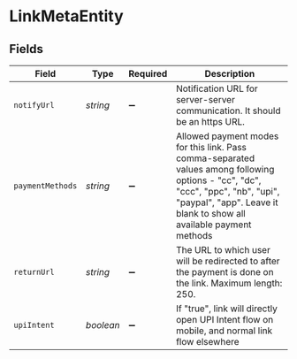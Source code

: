 # LinkMetaEntity


## Fields

| Field                                                                                                                                                                                                   | Type                                                                                                                                                                                                    | Required                                                                                                                                                                                                | Description                                                                                                                                                                                             |
| ------------------------------------------------------------------------------------------------------------------------------------------------------------------------------------------------------- | ------------------------------------------------------------------------------------------------------------------------------------------------------------------------------------------------------- | ------------------------------------------------------------------------------------------------------------------------------------------------------------------------------------------------------- | ------------------------------------------------------------------------------------------------------------------------------------------------------------------------------------------------------- |
| `notifyUrl`                                                                                                                                                                                             | *string*                                                                                                                                                                                                | :heavy_minus_sign:                                                                                                                                                                                      | Notification URL for server-server communication. It should be an https URL.                                                                                                                            |
| `paymentMethods`                                                                                                                                                                                        | *string*                                                                                                                                                                                                | :heavy_minus_sign:                                                                                                                                                                                      | Allowed payment modes for this link. Pass comma-separated values among following options - "cc", "dc", "ccc", "ppc", "nb", "upi", "paypal", "app". Leave it blank to show all available payment methods |
| `returnUrl`                                                                                                                                                                                             | *string*                                                                                                                                                                                                | :heavy_minus_sign:                                                                                                                                                                                      | The URL to which user will be redirected to after the payment is done on the link. Maximum length: 250.                                                                                                 |
| `upiIntent`                                                                                                                                                                                             | *boolean*                                                                                                                                                                                               | :heavy_minus_sign:                                                                                                                                                                                      | If "true", link will directly open UPI Intent flow on mobile, and normal link flow elsewhere                                                                                                            |